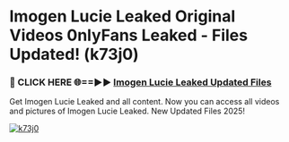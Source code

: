 # Imogen Lucie Leaked Original Videos 0nlyFans Leaked - Files Updated! (k73j0)

<h3>🔴 CLICK HERE 🌐==►► <a href="https://tinyurl.com/ehrbuxhb" rel="nofollow">Imogen Lucie Leaked Updated Files</a></h3>

Get Imogen Lucie Leaked and all content. Now you can access all videos and pictures of Imogen Lucie Leaked. New Updated Files 2025!

[![k73j0](https://i.imgur.com/lVYEuWS.gif)](https://tinyurl.com/ehrbuxhb)
